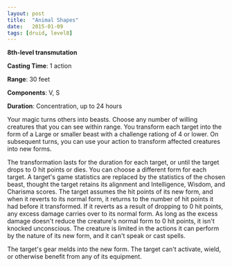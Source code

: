 ```yaml
---
layout: post
title:  "Animal Shapes"
date:   2015-01-09
tags: [druid, level8]
---
```


**8th-level transmutation**

**Casting Time**: 1 action

**Range**: 30 feet

**Components**: V, S

**Duration**: Concentration, up to 24 hours

Your magic turns others into beasts. Choose any number of willing creatures that you can see within range. You transform each target into the form of a Large or smaller beast with a challenge rationg of 4 or lower.  On subsequent turns, you can use your action to transform affected creatures into new forms.

The transformation lasts for the duration for each target, or until the target drops to 0 hit points or dies.  You can choose a different form for each target. A target's game statistics are replaced by the statistics of the chosen beast, thought the target retains its alignment and Intelligence, Wisdom, and Charisma scores. The target assumes the hit points of its new form, and when it reverts to its normal form, it returns to the number of hit points it had before it transformed. If it reverts as a result of dropping to 0 hit points, any excess damage carries over to its normal form. As long as the excess damage doesn't reduce the creature's normal form to 0 hit points, it isn't knocked unconscious. The creature is limited in the actions it can perform by the nature of its new form, and it can't speak or cast spells.

The target's gear melds into the new form. The target can't activate, wield, or otherwise benefit from any of its equipment.
